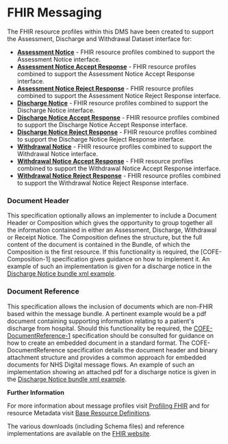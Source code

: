 # FHIR Messaging #

The FHIR resource profiles within this DMS have been created to support the Assessment, Discharge and Withdrawal Dataset interface for:

 - **[Assessment Notice]** - FHIR resource profiles combined to support the Assessment Notice interface.
 - **[Assessment Notice Accept Response]** - FHIR resource profiles combined to support the Assessment Notice Accept Response interface.
 - **[Assessment Notice Reject Response]** - FHIR resource profiles combined to support the Assessment Notice Reject Response interface.
 - **[Discharge Notice]** - FHIR resource profiles combined to support the Discharge Notice interface.
 - **[Discharge Notice Accept Response]** - FHIR resource profiles combined to support the Discharge Notice Accept Response interface.
 - **[Discharge Notice Reject Response]** - FHIR resource profiles combined to support the Discharge Notice Reject Response interface.
 - **[Withdrawal Notice]** - FHIR resource profiles combined to support the Withdrawal Notice interface.
 - **[Withdrawal Notice Accept Response]** - FHIR resource profiles combined to support the Withdrawal Notice Accept Response interface.
 - **[Withdrawal Notice Reject Response]** - FHIR resource profiles combined to support the Withdrawal Notice Reject Response interface.

### Document Header ###

This specification optionally allows an implementer to include a Document Header or Composition which gives the opportunity to group together all the information contained in either an Assessment, Discharge, Withdrawal or Receipt Notice. The Composition defines the structure, but the full content of the document is contained in the Bundle, of which the Composition is the first resource.
If this functionality is required, the [COFE-Composition-1] specification gives guidance on how to implement it.
An example of such an implementation is given for a discharge notice in the [Discharge Notice bundle xml example].  


### Document Reference ###

This specification allows the inclusion of documents which are non-FHIR based within the message bundle. A pertinent example would be a pdf document containing supporting information relating to a patient's discharge from hospital. 
Should this functionality be required, the [COFE-DocumentReference-1] specification should be consulted for guidance on how to create an embedded document in a standard format. The COFE-DocumentReference specification details the document header and binary attachment structure and provides a common approach for embedded documents for NHS Digital message flows.
An example of such an implementation showing an attached pdf for a discharge notice is given in the [Discharge Notice bundle xml example]. 

[COFE-DocumentReference-1]: https://nhsconnect.github.io/NHS-FHIR-CDA-DOCREF/Generated/Chapter.1.About/index.html
[Discharge Notice bundle xml example]: ../Examples/Profile.ADW-DischargeNotice/ADW-Message-Discharge-Notice-Bundle-1-Example-1.xml


**Further Information**

For more information about message profiles visit [Profiling FHIR] and for resource Metadata visit [Base Resource Definitions].

The various downloads (including Schema files) and reference implementations are available on the [FHIR website]. 


[background]: background.html
[Assessment Notice]: ../Profile.ADW-AssessmentNotice/Profile.ADW-AssessmentNotice.html
[Assessment Notice Accept Response]: ../Profile.ADW-AssessmentNoticeAcceptResponse/Profile.ADW-AssessmentNoticeAcceptResponse.html
[Assessment Notice Reject Response]: ../Profile.ADW-AssessmentNoticeRejectResponse/Profile.ADW-AssessmentNoticeRejectResponse.html

[Discharge Notice]: ../Profile.ADW-DischargeNotice/Profile.ADW-DischargeNotice.html
[Discharge Notice Accept Response]: ../Profile.ADW-DischargeNoticeAcceptResponse/Profile.ADW-DischargeNoticeAcceptResponse.html
[Discharge Notice Reject Response]: ../Profile.ADW-DischargeNoticeRejectResponse/Profile.ADW-DischargeNoticeRejectResponse.html

[Withdrawal Notice]: ../Profile.ADW-WithdrawalNotice/Profile.ADW-WithdrawalNotice.html
[Withdrawal Notice Accept Response]: ../Profile.ADW-WithdrawalNoticeAcceptResponse/Profile.ADW-WithdrawalNoticeAcceptResponse.html
[Withdrawal Notice Reject Response]: ../Profile.ADW-WithdrawalNoticeRejectResponse/Profile.ADW-WithdrawalNoticeRejectResponse.html

[ADW-AssessmentNotice-Message-Header-1]: ../Profile.ADW-AssessmentNotice/adw-assessment-notice-message-header-1.html




[Profiling FHIR]: http://hl7.org/fhir/DSTU2/profiling.html
[FHIR website]: http://hl7.org/fhir/DSTU2/index.html
[Base Resource Definitions]: http://hl7.org/fhir/DSTU2/resource.html

